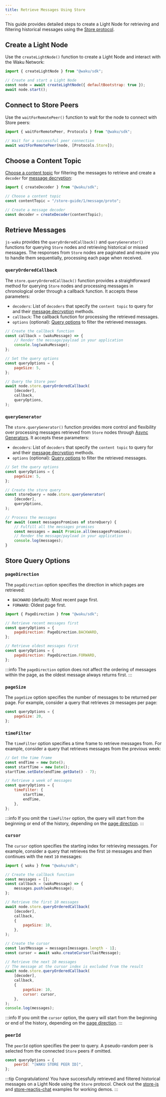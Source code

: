 ```yaml
---
title: Retrieve Messages Using Store
---
```


This guide provides detailed steps to create a Light Node for retrieving and filtering historical messages using the [Store protocol](/overview/concepts/protocols#store).

## Create a Light Node

Use the `createLightNode()` function to create a Light Node and interact with the Waku Network:

```js
import { createLightNode } from "@waku/sdk";

// Create and start a Light Node
const node = await createLightNode({ defaultBootstrap: true });
await node.start();
```

## Connect to Store Peers

Use the `waitForRemotePeer()` function to wait for the node to connect with Store peers:

```js
import { waitForRemotePeer, Protocols } from "@waku/sdk";

// Wait for a successful peer connection
await waitForRemotePeer(node, [Protocols.Store]);
```

## Choose a Content Topic

[Choose a content topic](/overview/concepts/content-topics) for filtering the messages to retrieve and create a `decoder` for [message decryption](https://rfc.vac.dev/spec/26/):

```js
import { createDecoder } from "@waku/sdk";

// Choose a content topic
const contentTopic = "/store-guide/1/message/proto";

// Create a message decoder
const decoder = createDecoder(contentTopic);
```

## Retrieve Messages

`js-waku` provides the `queryOrderedCallback()` and `queryGenerator()` functions for querying `Store` nodes and retrieving historical or missed messages. The responses from `Store` nodes are paginated and require you to handle them sequentially, processing each page when received.

### `queryOrderedCallback`

The `store.queryOrderedCallback()` function provides a straightforward method for querying `Store` nodes and processing messages in chronological order through a callback function. It accepts these parameters:

- `decoders`: List of `decoders` that specify the `content topic` to query for and their [message decryption](https://rfc.vac.dev/spec/26/) methods.
- `callback`: The callback function for processing the retrieved messages.
- `options` (optional): [Query options](/guides/js-waku/store-retrieve-messages#store-query-options) to filter the retrieved messages.

```js
// Create the callback function
const callback = (wakuMessage) => {
	// Render the message/payload in your application
    console.log(wakuMessage);
};

// Set the query options
const queryOptions = {
	pageSize: 5,
};

// Query the Store peer
await node.store.queryOrderedCallback(
	[decoder],
	callback,
	queryOptions,
);
```

### `queryGenerator`

The `store.queryGenerator()` function provides more control and flexibility over processing messages retrieved from `Store` nodes through [Async Generators](https://developer.mozilla.org/en-US/docs/Web/JavaScript/Reference/Global_Objects/AsyncGenerator). It accepts these parameters:

- `decoders`: List of `decoders` that specify the `content topic` to query for and their [message decryption](https://rfc.vac.dev/spec/26/) methods.
- `options` (optional): [Query options](/guides/js-waku/store-retrieve-messages#store-query-options) to filter the retrieved messages.

```js
// Set the query options
const queryOptions = {
	pageSize: 5,
};

// Create the store query
const storeQuery = node.store.queryGenerator(
	[decoder],
	queryOptions,
);

// Process the messages
for await (const messagesPromises of storeQuery) {
	// Fulfill all the messages promises
    const messages = await Promise.all(messagesPromises);
    // Render the message/payload in your application
    console.log(messages);
}
```

## Store Query Options

### `pageDirection`

The `pageDirection` option specifies the direction in which pages are retrieved:

- `BACKWARD` (default): Most recent page first.
- `FORWARD`: Oldest page first.

```js
import { PageDirection } from "@waku/sdk";

// Retrieve recent messages first
const queryOptions = {
	pageDirection: PageDirection.BACKWARD,
};

// Retrieve oldest messages first
const queryOptions = {
	pageDirection: PageDirection.FORWARD,
};
```

:::info
The `pageDirection` option does not affect the ordering of messages within the page, as the oldest message always returns first.
:::

### `pageSize`

The `pageSize` option specifies the number of messages to be returned per page. For example, consider a query that retrieves `20` messages per page:

```js
const queryOptions = {
	pageSize: 20,
};
```

### `timeFilter`

The `timeFilter` option specifies a time frame to retrieve messages from. For example, consider a query that retrieves messages from the previous week:

```js
// Get the time frame
const endTime = new Date();
const startTime = new Date();
startTime.setDate(endTime.getDate() - 7);

// Retrieve a week of messages
const queryOptions = {
	timeFilter: {
		startTime,
		endTime,
	},
};
```

:::info
If you omit the `timeFilter` option, the query will start from the beginning or end of the history, depending on the [page direction](#pagedirection).
:::

### `cursor`

The `cursor` option specifies the starting index for retrieving messages. For example, consider a query that retrieves the first `10` messages and then continues with the next `10` messages:

```js
import { waku } from "@waku/sdk";

// Create the callback function
const messages = [];
const callback = (wakuMessage) => {
    messages.push(wakuMessage);
};

// Retrieve the first 10 messages
await node.store.queryOrderedCallback(
    [decoder],
    callback,
    {
		pageSize: 10,
	},
);

// Create the cursor
const lastMessage = messages[messages.length - 1];
const cursor = await waku.createCursor(lastMessage);

// Retrieve the next 10 messages
// The message at the cursor index is excluded from the result
await node.store.queryOrderedCallback(
    [decoder],
    callback,
    {
		pageSize: 10,
		cursor: cursor,
	},
);
console.log(messages);
```

:::info
If you omit the `cursor` option, the query will start from the beginning or end of the history, depending on the [page direction](#pagedirection).
:::

### `peerId`

The `peerId` option specifies the peer to query. A pseudo-random peer is selected from the connected `Store` peers if omitted.

```js
const queryOptions = {
	peerId: "[WAKU STORE PEER ID]",
};
```

:::tip Congratulations!
You have successfully retrieved and filtered historical messages on a Light Node using the `Store` protocol. Check out the [store-js](https://github.com/waku-org/js-waku-examples/tree/master/examples/store-js) and [store-reactjs-chat](https://github.com/waku-org/js-waku-examples/tree/master/examples/store-reactjs-chat) examples for working demos.
:::